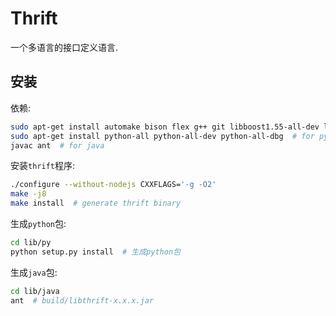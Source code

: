 # Thrift

一个多语言的接口定义语言.

## 安装

依赖:

```sh
sudo apt-get install automake bison flex g++ git libboost1.55-all-dev libevent-dev libssl-dev libtool make pkg-config
sudo apt-get install python-all python-all-dev python-all-dbg  # for python
javac ant  # for java
```

安装`thrift`程序:

```sh
./configure --without-nodejs CXXFLAGS='-g -O2'
make -j8
make install  # generate thrift binary
```

生成`python`包:

```sh
cd lib/py
python setup.py install  # 生成python包
```

生成`java`包:

```sh
cd lib/java
ant  # build/libthrift-x.x.x.jar
```